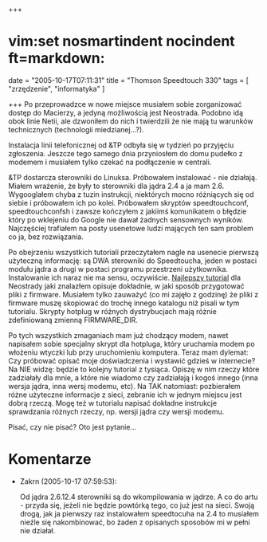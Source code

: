 +++
# vim:set nosmartindent nocindent ft=markdown:
date = "2005-10-17T07:11:31"
title = "Thomson Speedtouch 330"
tags = [ "zrzędzenie", "informatyka" ]

+++
Po przeprowadzce w nowe miejsce musiałem sobie zorganizować dostęp do
Macierzy, a jedyną możliwością jest Neostrada. Podobno idą obok linie Netii,
ale dzwoniłem do nich i twierdzili że nie mają tu warunków technicznych
(technologii miedzianej...?).

<!--more-->

Instalacja linii telefonicznej od &amp;TP odbyła się w tydzień po przyjęciu
zgłoszenia. Jeszcze tego samego dnia przyniosłem do domu pudełko z modemem i
musiałem tylko czekać na podłączenie w centrali.

&amp;TP dostarcza sterowniki do Linuksa. Próbowałem instalować - nie działają.
Miałem wrażenie, że były to sterowniki dla jądra 2.4 a ja mam 2.6. Wygooglałem
chyba z tuzin instrukcji, niektórych mocno różniących się od siebie i
próbowałem ich po kolei. Próbowałem skryptów speedtouchconf, speedtouchconfsh
i zawsze kończyłem z jakiimś komunikatem o błędzie który po wklejeniu do
Google nie dawał żadnych sensownych wyników. Najczęściej trafiałem na posty
usenetowe ludzi mających ten sam problem co ja, bez rozwiązania.

Po obejrzeniu wszystkich tutoriali przeczytałem nagle na usenecie pierwszą
użyteczną informację: są DWA sterowniki do Speedtoucha, jeden w postaci modułu
jądra a drugi w postaci programu przestrzeni użytkownika. Instalowanie ich naraz
nie ma sensu, oczywiście. [Najlepszy
tutorial](http://www.fedora.pl/index.php?option=content&task=view&id=98&Itemid=34)
dla Neostrady jaki znalazłem opisuje dokładnie, w jaki sposób przygotować pliki
z firmware. Musiałem tylko zauważyć (co mi zajęło z godzinę) że pliki z firmware
muszę skopiować do trochę innego katalogu niż pisali w tym tutorialu. Skrypty
hotplug w różnych dystrybucjach mają różnie zdefiniowaną zmienną FIRMWARE\_DIR.

Po tych wszystkich zmaganiach mam już chodzący modem, nawet napisałem sobie
specjalny skrypt dla hotpluga, który uruchamia modem po włożeniu wtyczki lub
przy uruchomieniu komputera. Teraz mam dylemat: Czy próbować opisać moje
doświadczenia i wystawić gdzieś w internecie? Na NIE widzę: będzie to kolejny
tutorial z tysiąca. Opiszę w nim rzeczy które zadziałały dla mnie, a które nie
wiadomo czy zadziałają i kogoś innego (inna wersja jądra, inna wersj modemu,
etc). Na TAK natomiast: pozbierałem różne użyteczne informacje z sieci, zebranie
ich w jednym miejscu jest dobrą rzeczą. Mogę też w tutorialu napisać dokładne
instrukcje sprawdzania różnych rzeczy, np. wersji jądra czy wersji modemu.

Pisać, czy nie pisać? Oto jest pytanie...

# Komentarze

* Zakrn (2005-10-17 07:59:53): <p>Od jądra 2.6.12.4 sterowniki są do
  wkompilowania w jądrze. A co do artu - przyda się, jeżeli nie będzie powtórką
  tego, co już jest na sieci. Swoją drogą, jak ja pierwszy raz instalowałem
  speedtocuha na 2.4 to musiałem nieźle się nakombinować, bo żaden z opisanych
  sposobów mi w pełni nie działał.</p>
